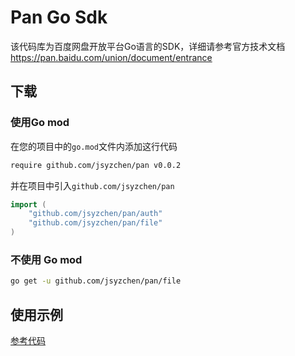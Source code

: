 # Pan Go Sdk
该代码库为百度网盘开放平台Go语言的SDK，详细请参考官方技术文档<https://pan.baidu.com/union/document/entrance>

## 下载
### 使用Go mod
在您的项目中的`go.mod`文件内添加这行代码
```bash
require github.com/jsyzchen/pan v0.0.2
```
并在项目中引入`github.com/jsyzchen/pan`
```go
import (
    "github.com/jsyzchen/pan/auth"
    "github.com/jsyzchen/pan/file"
)
```
### 不使用 Go mod
```bash
go get -u github.com/jsyzchen/pan/file
```

## 使用示例
[参考代码](https://github.com/jsyzchen/pan/tree/main/examples)
